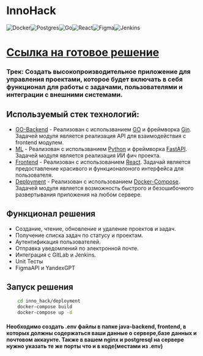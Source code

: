 # InnoHack
![Docker](https://img.shields.io/badge/docker-%230db7ed.svg?style=for-the-badge&logo=docker&logoColor=white)![Postgres](https://img.shields.io/badge/postgres-%23316192.svg?style=for-the-badge&logo=postgresql&logoColor=white)![Go](https://img.shields.io/badge/golang-%23007ACC.svg?style=for-the-badge&logo=go&logoColor=white)![React](https://img.shields.io/badge/react-%2320232a.svg?style=for-the-badge&logo=react&logoColor=%2361DAFB)![Figma](https://img.shields.io/badge/figma-%2320232a.svg?style=for-the-badge&logo=figma)![Jenkins](https://img.shields.io/badge/jenkins-%2320232a.svg?style=for-the-badge&logo=jenkins)



# [Ссылка на готовое решение](https://task.shmyaks.ru/signin)

### Трек: Создать высокопроизводительное приложение для управления проектами, которое будет включать в себя функционал для работы с задачами, пользователями и интеграции с внешними системами.


## Используемый стек технологий:
- [GO-Backend](https://github.com/ultraevs/AtomicHack/tree/main/go-backend) - Реализован с использванием [GO](https://go.dev/) и фреймворка [Gin](https://github.com/gin-gonic/gin). Задачей модуля является реализация API для взаимодействия с frontend модулем.
- [ML](https://github.com/ultraevs/AtomicHack/tree/main/ml) - Реализован с использванием [Python](https://www.python.org/) и фреймворка [FastAPI](https://fastapi.tiangolo.com/). Задачей модуля является реализация ИИ фич проекта.
- [Frontend](https://github.com/ultraevs/inno_hack/tree/main/front) - Реализован с использованием [React](https://ru.legacy.reactjs.org/). Задачай является предоставление красивого и функционалоного интерфейса для пользователя.
- [Deployment](https://github.com/ultraevs/inno_hack/tree/main/deployment) - Реализован с использованием [Docker-Compose](https://www.docker.com/). Задачей модуля является возможность быстрого и безошибочного развертывания приложения на любом сервере.


## Функционал решения

- Создание, чтение, обновление и удаление проектов и задач.
- Получение списка задач по статусу и проектам.
- Аутентификация пользователей.
- Отправка уведомлений по электронной почте.
- Интеграция с GitLab и Jenkins.
- Unit Тесты
- FigmaAPI и YandexGPT

## Запуск решения
```sh
    cd inno_hack/deployment
    docker-compose build
    docker-compose up -d
```
#### Необходимо создать .env файлы в папке java-backend, frontend, в которых должны содержаться ваши данные о сервере,базе данных и почтовом аккаунте. Также в вашем nginx и postgresql на сервере нужно указать те же порты что и в коде(местами из .env)
